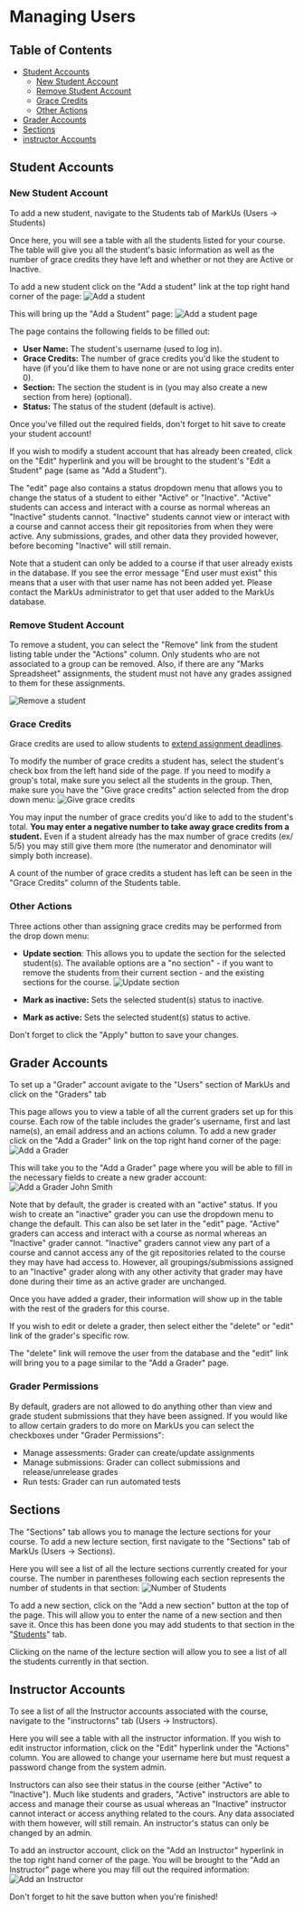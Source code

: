 # Managing Users

## Table of Contents

- [Student Accounts](#student-accounts)
    - [New Student Account](#new-student-account)
    - [Remove Student Account](#remove-student-account)
    - [Grace Credits](#grace-credits)
    - [Other Actions](#other-actions)
- [Grader Accounts](#grader-accounts)
- [Sections](#sections)
- [instructor Accounts](#instructor-accounts)

## Student Accounts

### New Student Account

To add a new student, navigate to the Students tab of MarkUs (Users -> Students)

Once here, you will see a table with all the students listed for your course. The table will give you all the student's basic information as well as the number of grace credits they have left and whether or not they are Active or Inactive.

To add a new student click on the "Add a student" link at the top right hand corner of the page:
![Add a student](images/users-add-student-link.png)

This will bring up the "Add a Student" page:
![Add a student page](images/users-add-student-form.png)

The page contains the following fields to be filled out:

- **User Name:** The student's username (used to log in).
- **Grace Credits:** The number of grace credits you'd like the student to have (if you'd like them to have none or are not using grace credits enter 0).
- **Section:** The section the student is in (you may also create a new section from here) (optional).
- **Status:** The status of the student (default is active).

Once you've filled out the required fields, don't forget to hit save to create your student account!

If you wish to modify a student account that has already been created, click on the "Edit" hyperlink and you will be brought to the student's "Edit a Student" page (same as "Add a Student").

The "edit" page also contains a status dropdown menu that allows you to change the status of a student to either "Active" or "Inactive". "Active" students can access and interact with a course as normal whereas an "Inactive" students cannot. "Inactive" students cannot view or interact with a course and cannot access their git repositories from when they were active. Any submissions, grades, and other data they provided however, before becoming "Inactive" will still remain.

Note that a student can only be added to a course if that user already exists in the database. If you see the error message "End user must exist" this means that a user with that user name has not been added yet. Please contact the MarkUs administrator to get that user added to the MarkUs database.

### Remove Student Account

To remove a student, you can select the "Remove" link from the student listing table under the "Actions" column. Only students who are not associated to a group can be removed. Also, if there are any "Marks Spreadsheet" assignments, the student must not have any grades assigned to them for these assignments.

![Remove a student](images/users-remove-student-link.png)

### Grace Credits

Grace credits are used to allow students to [extend assignment deadlines](Instructor-Guide--Assignments--Late-Submission-Policies.md#automatically-deduct-grace-credits).

To modify the number of grace credits a student has, select the student's check box from the left hand side of the page. If you need to modify a group's total, make sure you select all the students in the group. Then, make sure you have the "Give grace credits" action selected from the drop down menu:
![Give grace credits](images/users-add-grace-tokens.png)

You may input the number of grace credits you'd like to add to the student's total. **You may enter a negative number to take away grace credits from a student.** Even if a student already has the max number of grace credits (ex/ 5/5) you may still give them more (the numerator and denominator will simply both increase).

A count of the number of grace credits a student has left can be seen in the "Grace Credits" column of the Students table.

### Other Actions

Three actions other than assigning grace credits may be performed from the drop down menu:

- **Update section**: This allows you to update the section for the selected student(s). The available options are a "no section" - if you want to remove the students from their current section - and the existing sections for the course.
![Update section](images/users-update-section.png)

- **Mark as inactive:** Sets the selected student(s) status to inactive.
- **Mark as active:** Sets the selected student(s) status to active.

Don't forget to click the "Apply" button to save your changes.

## Grader Accounts

To set up a "Grader" account avigate to the "Users" section of MarkUs and click on the "Graders" tab

This page allows you to view a table of all the current graders set up for this course. Each row of the table includes the grader's username, first and last name(s), an email address and an actions column. To add a new grader click on the "Add a Grader" link on the top right hand corner of the page:
![Add a Grader](images/users-add-grader-tab.png)

This will take you to the "Add a Grader" page where you will be able to fill in the necessary fields to create a new grader account:
![Add a Grader John Smith](images/users-add-grader-form.png)

Note that by default, the grader is created with an "active" status. If you wish to create an "inactive" grader you can use the dropdown menu to change the default. This can also be set later in the "edit" page. "Active" graders can access and interact with a course as normal whereas an "Inactive" grader cannot. "Inactive" graders cannot view any part of a course and cannot access any of the git repositories related to the course they may have had access to. However, all groupings/submissions assigned to an "Inactive" grader along with any other activity that grader may have done during their time as an active grader are unchanged.

Once you have added a grader, their information will show up in the table with the rest of the graders for this course.

If you wish to edit or delete a grader, then select either the "delete" or "edit" link of the grader's specific row.

The "delete" link will remove the user from the database and the "edit" link will bring you to a page similar to the "Add a Grader" page.

### Grader Permissions

By default, graders are not allowed to do anything other than view and grade student submissions that they have been assigned. If you would like to allow certain graders to do more on MarkUs you can select the checkboxes under "Grader Permissions":

- Manage assessments: Grader can create/update assignments
- Manage submissions: Grader can collect submissions and release/unrelease grades
- Run tests: Grader can run automated tests

## Sections

The "Sections" tab allows you to manage the lecture sections for your course. To add a new lecture section, first navigate to the "Sections" tab of MarkUs (Users -> Sections).

Here you will see a list of all the lecture sections currently created for your course. The number in parentheses following each section represents the number of students in that section:
![Number of Students](images/users-sections-table.png)

To add a new section, click on the "Add a new section" button at the top of the page. This will allow you to enter the name of a new section and then save it. Once this has been done you may add students to that section in the "[Students](#other-actions)" tab.

Clicking on the name of the lecture section will allow you to see a list of all the students currently in that section.

## Instructor Accounts

To see a list of all the Instructor accounts associated with the course, navigate to the "instructorns" tab (Users -> Instructors).

Here you will see a table with all the instructor information. If you wish to edit instructor information, click on the "Edit" hyperlink under the "Actions" column. You are allowed to change your username here but must request a password change from the system admin.

Instructors can also see their status in the course (either "Active" to "Inactive"). Much like students and graders, "Active" instructors are able to access and manage their course as usual whereas an "Inactive" instructor cannot interact or access anything related to the cours. Any data associated with them however, will still remain. An instructor's status can only be changed by an admin.

To add an instructor account, click on the "Add an Instructor" hyperlink in the top right hand corner of the page. You will be brought to the "Add an Instructor" page where you may fill out the required information:
![Add an Instructor](images/users-admin-form.png)

Don't forget to hit the save button when you're finished!
